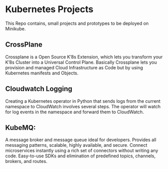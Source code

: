 # Kubernetes Projects

This Repo contains, small projects and prototypes to be deployed on Minikube.

## CrossPlane 
Crossplane is a Open Source K’8s Extension, which lets you transform your K’8s Cluster into a Universal Control Plane. Basically Crossplane lets you provision and managed Cloud Infrastructure as Code but by using Kubernetes manifests and Objects.

## Cloudwatch Logging
Creating a Kubernetes operator in Python that sends logs from the current namespace to CloudWatch involves several steps. The operator will watch for log events in the namespace and forward them to CloudWatch. 

## KubeMQ:
A message broker and message queue ideal for developers. Provides all messaging patterns, scalable, highly available, and secure. Connect microservices instantly using a rich set of connectors without writing any code. Easy-to-use SDKs and elimination of predefined topics, channels, brokers, and routes.
